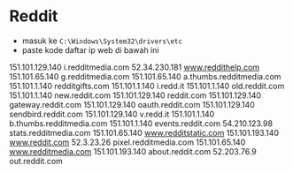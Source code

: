 # Reddit

- masuk ke <code>C:\Windows\System32\drivers\etc</code>
- paste kode daftar ip web di bawah ini

151.101.129.140 i.redditmedia.com 
52.34.230.181 www.reddithelp.com 
151.101.65.140 g.redditmedia.com 
151.101.65.140 a.thumbs.redditmedia.com 
151.101.1.140 redditgifts.com 
151.101.1.140 i.redd.it 
151.101.1.140 old.reddit.com 
151.101.1.140 new.reddit.com 
151.101.129.140 reddit.com 
151.101.129.140 gateway.reddit.com 
151.101.129.140 oauth.reddit.com 
151.101.129.140 sendbird.reddit.com 
151.101.129.140 v.redd.it 
151.101.1.140 b.thumbs.redditmedia.com 
151.101.1.140 events.reddit.com 
54.210.123.98 stats.redditmedia.com 
151.101.65.140 www.redditstatic.com 
151.101.193.140 www.reddit.com 
52.3.23.26 pixel.redditmedia.com 
151.101.65.140 www.redditmedia.com 
151.101.193.140 about.reddit.com 
52.203.76.9 out.reddit.com
